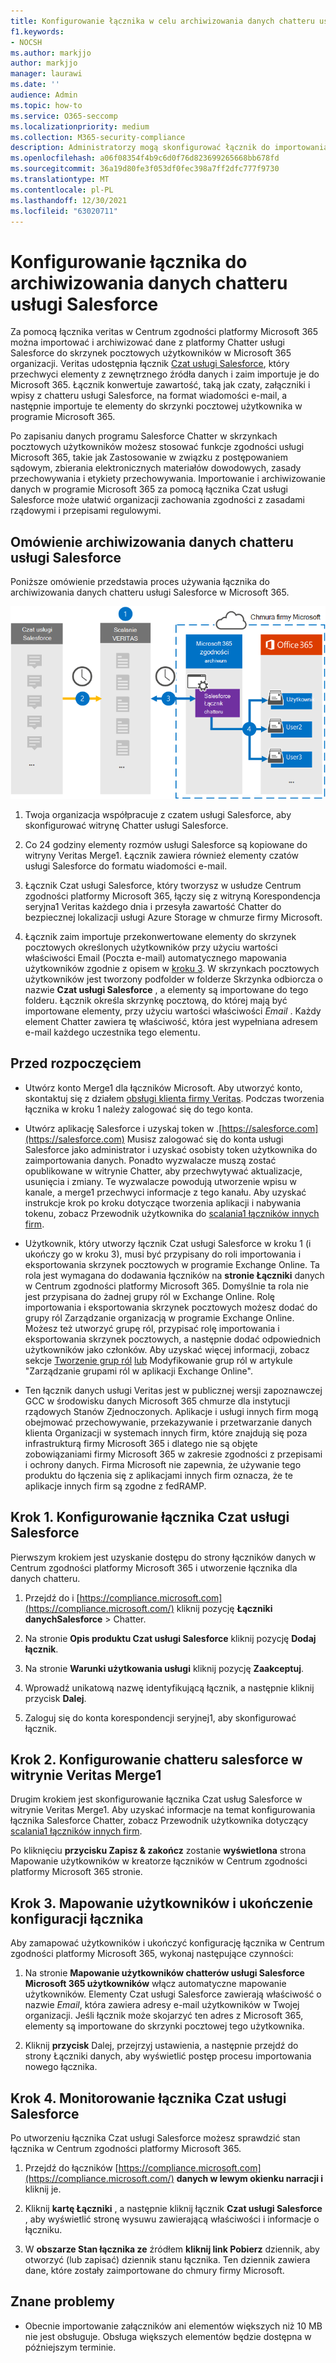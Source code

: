 ```yaml
---
title: Konfigurowanie łącznika w celu archiwizowania danych chatteru usługi Salesforce w Microsoft 365
f1.keywords:
- NOCSH
ms.author: markjjo
author: markjjo
manager: laurawi
ms.date: ''
audience: Admin
ms.topic: how-to
ms.service: O365-seccomp
ms.localizationpriority: medium
ms.collection: M365-security-compliance
description: Administratorzy mogą skonfigurować łącznik do importowania i archiwizowania danych chatteru usługi Salesforce z veritas do Microsoft 365. Ten łącznik umożliwia archiwizowanie danych ze źródeł danych innych firm w Microsoft 365. Po zarchiwizować te dane możesz zarządzać danymi innych firm za pomocą funkcji zgodności, takich jak archiwizacja ze względu na przepisy prawne, wyszukiwanie zawartości i zasady przechowywania.
ms.openlocfilehash: a06f08354f4b9c6d0f76d823699265668bb678fd
ms.sourcegitcommit: 36a19d80fe3f053df0fec398a7ff2dfc777f9730
ms.translationtype: MT
ms.contentlocale: pl-PL
ms.lasthandoff: 12/30/2021
ms.locfileid: "63020711"
---
```

# <a name="set-up-a-connector-to-archive-salesforce-chatter-data"></a>Konfigurowanie łącznika do archiwizowania danych chatteru usługi Salesforce

Za pomocą łącznika veritas w Centrum zgodności platformy Microsoft 365 można importować i archiwizować dane z platformy Chatter usługi Salesforce do skrzynek pocztowych użytkowników w Microsoft 365 organizacji. Veritas udostępnia łącznik [Czat usługi Salesforce](http://globanet.com/chatter/), który przechwyci elementy z zewnętrznego źródła danych i zaim importuje je do Microsoft 365. Łącznik konwertuje zawartość, taką jak czaty, załączniki i wpisy z chatteru usługi Salesforce, na format wiadomości e-mail, a następnie importuje te elementy do skrzynki pocztowej użytkownika w programie Microsoft 365.

Po zapisaniu danych programu Salesforce Chatter w skrzynkach pocztowych użytkowników możesz stosować funkcje zgodności usługi Microsoft 365, takie jak Zastosowanie w związku z postępowaniem sądowym, zbierania elektronicznych materiałów dowodowych, zasady przechowywania i etykiety przechowywania. Importowanie i archiwizowanie danych w programie Microsoft 365 za pomocą łącznika Czat usługi Salesforce może ułatwić organizacji zachowania zgodności z zasadami rządowymi i przepisami regulowymi.

## <a name="overview-of-archiving-salesforce-chatter-data"></a>Omówienie archiwizowania danych chatteru usługi Salesforce

Poniższe omówienie przedstawia proces używania łącznika do archiwizowania danych chatteru usługi Salesforce w Microsoft 365.

![Archiwizowanie przepływu pracy dla danych chatteru usługi Salesforce.](../media/SalesforceChatterConnectorWorkflow.png)

1. Twoja organizacja współpracuje z czatem usługi Salesforce, aby skonfigurować witrynę Chatter usługi Salesforce.

2. Co 24 godziny elementy rozmów usługi Salesforce są kopiowane do witryny Veritas Merge1. Łącznik zawiera również elementy czatów usługi Salesforce do formatu wiadomości e-mail.

3. Łącznik Czat usługi Salesforce, który tworzysz w usłudze Centrum zgodności platformy Microsoft 365, łączy się z witryną Korespondencja seryjna1 Veritas każdego dnia i przesyła zawartość Chatter do bezpiecznej lokalizacji usługi Azure Storage w chmurze firmy Microsoft.

4. Łącznik zaim importuje przekonwertowane elementy do skrzynek pocztowych określonych użytkowników przy użyciu wartości właściwości  Email (Poczta e-mail) automatycznego mapowania użytkowników zgodnie z opisem w [kroku 3](#step-3-map-users-and-complete-the-connector-setup). W skrzynkach pocztowych użytkowników jest tworzony podfolder w folderze Skrzynka odbiorcza o nazwie **Czat usługi Salesforce** , a elementy są importowane do tego folderu. Łącznik określa skrzynkę pocztową, do której mają być importowane elementy, przy użyciu wartości właściwości *Email* . Każdy element Chatter zawiera tę właściwość, która jest wypełniana adresem e-mail każdego uczestnika tego elementu.

## <a name="before-you-begin"></a>Przed rozpoczęciem

- Utwórz konto Merge1 dla łączników Microsoft. Aby utworzyć konto, skontaktuj się z działem [obsługi klienta firmy Veritas](https://www.veritas.com/content/support/). Podczas tworzenia łącznika w kroku 1 należy zalogować się do tego konta.

- Utwórz aplikację Salesforce i uzyskaj token w .[https://salesforce.com](https://salesforce.com) Musisz zalogować się do konta usługi Salesforce jako administrator i uzyskać osobisty token użytkownika do zaimportowania danych. Ponadto wyzwalacze muszą zostać opublikowane w witrynie Chatter, aby przechwytywać aktualizacje, usunięcia i zmiany. Te wyzwalacze powodują utworzenie wpisu w kanale, a merge1 przechwyci informacje z tego kanału. Aby uzyskać instrukcje krok po kroku dotyczące tworzenia aplikacji i nabywania tokenu, zobacz Przewodnik użytkownika do [scalania1 łączników innych firm](https://docs.ms.merge1.globanetportal.com/Merge1%20Third-Party%20Connectors%20SalesForce%20Chatter%20User%20Guide%20.pdf).

- Użytkownik, który utworzy łącznik Czat usługi Salesforce w kroku 1 (i ukończy go w kroku 3), musi być przypisany do roli importowania i eksportowania skrzynek pocztowych w programie Exchange Online. Ta rola jest wymagana do dodawania łączników na **stronie Łączniki** danych w Centrum zgodności platformy Microsoft 365. Domyślnie ta rola nie jest przypisana do żadnej grupy ról w Exchange Online. Rolę importowania i eksportowania skrzynek pocztowych możesz dodać do grupy ról Zarządzanie organizacją w programie Exchange Online. Możesz też utworzyć grupę ról, przypisać rolę importowania i eksportowania skrzynek pocztowych, a następnie dodać odpowiednich użytkowników jako członków. Aby uzyskać więcej informacji, zobacz sekcje [Tworzenie grup ról](/Exchange/permissions-exo/role-groups#create-role-groups) [lub](/Exchange/permissions-exo/role-groups#modify-role-groups) Modyfikowanie grup ról w artykule "Zarządzanie grupami ról w aplikacji Exchange Online".

- Ten łącznik danych usługi Veritas jest w publicznej wersji zapoznawczej GCC w środowisku danych Microsoft 365 chmurze dla instytucji rządowych Stanów Zjednoczonych. Aplikacje i usługi innych firm mogą obejmować przechowywanie, przekazywanie i przetwarzanie danych klienta Organizacji w systemach innych firm, które znajdują się poza infrastrukturą firmy Microsoft 365 i dlatego nie są objęte zobowiązaniami firmy Microsoft 365 w zakresie zgodności z przepisami i ochrony danych. Firma Microsoft nie zapewnia, że używanie tego produktu do łączenia się z aplikacjami innych firm oznacza, że te aplikacje innych firm są zgodne z fedRAMP.

## <a name="step-1-set-up-the-salesforce-chatter-connector"></a>Krok 1. Konfigurowanie łącznika Czat usługi Salesforce

Pierwszym krokiem jest uzyskanie dostępu do strony  łączników danych w Centrum zgodności platformy Microsoft 365 i utworzenie łącznika dla danych chatteru.

1. Przejdź do i [https://compliance.microsoft.com](https://compliance.microsoft.com/) kliknij pozycję **Łączniki** **danychSalesforce** >  Chatter.

2. Na stronie **Opis produktu Czat usługi Salesforce** kliknij pozycję **Dodaj łącznik**.

3. Na stronie **Warunki użytkowania usługi** kliknij pozycję **Zaakceptuj**.

4. Wprowadź unikatową nazwę identyfikującą łącznik, a następnie kliknij przycisk **Dalej**.

5. Zaloguj się do konta korespondencji seryjnej1, aby skonfigurować łącznik.

## <a name="step-2-configure-the-salesforce-chatter-on-the-veritas-merge1-site"></a>Krok 2. Konfigurowanie chatteru salesforce w witrynie Veritas Merge1

Drugim krokiem jest skonfigurowanie łącznika Czat usług Salesforce w witrynie Veritas Merge1. Aby uzyskać informacje na temat konfigurowania łącznika Salesforce Chatter, zobacz Przewodnik użytkownika dotyczący [scalania1 łączników innych firm](https://docs.ms.merge1.globanetportal.com/Merge1%20Third-Party%20Connectors%20SalesForce%20Chatter%20User%20Guide%20.pdf).

Po kliknięciu **przycisku Zapisz & zakończ** zostanie **wyświetlona** strona Mapowanie użytkowników w kreatorze łączników w Centrum zgodności platformy Microsoft 365 stronie.

## <a name="step-3-map-users-and-complete-the-connector-setup"></a>Krok 3. Mapowanie użytkowników i ukończenie konfiguracji łącznika

Aby zamapować użytkowników i ukończyć konfigurację łącznika w Centrum zgodności platformy Microsoft 365, wykonaj następujące czynności:

1. Na stronie **Mapowanie użytkowników chatterów usługi Salesforce Microsoft 365 użytkowników** włącz automatyczne mapowanie użytkowników. Elementy Czat usługi Salesforce zawierają właściwość o nazwie *Email*, która zawiera adresy e-mail użytkowników w Twojej organizacji. Jeśli łącznik może skojarzyć ten adres z Microsoft 365, elementy są importowane do skrzynki pocztowej tego użytkownika.

2. Kliknij **przycisk** Dalej, przejrzyj ustawienia, a następnie przejdź do strony  Łączniki danych, aby wyświetlić postęp procesu importowania nowego łącznika.

## <a name="step-4-monitor-the-salesforce-chatter-connector"></a>Krok 4. Monitorowanie łącznika Czat usługi Salesforce

Po utworzeniu łącznika Czat usługi Salesforce możesz sprawdzić stan łącznika w Centrum zgodności platformy Microsoft 365.

1. Przejdź do łączników [https://compliance.microsoft.com](https://compliance.microsoft.com/) **danych w lewym okienku narracji i** kliknij je.

2. Kliknij **kartę Łączniki** , a następnie kliknij łącznik **Czat usługi Salesforce** , aby wyświetlić stronę wysuwu zawierającą właściwości i informacje o łączniku.

3. W **obszarze Stan łącznika ze** źródłem **kliknij link Pobierz** dziennik, aby otworzyć (lub zapisać) dziennik stanu łącznika. Ten dziennik zawiera dane, które zostały zaimportowane do chmury firmy Microsoft.

## <a name="known-issues"></a>Znane problemy

- Obecnie importowanie załączników ani elementów większych niż 10 MB nie jest obsługuje. Obsługa większych elementów będzie dostępna w późniejszym terminie.